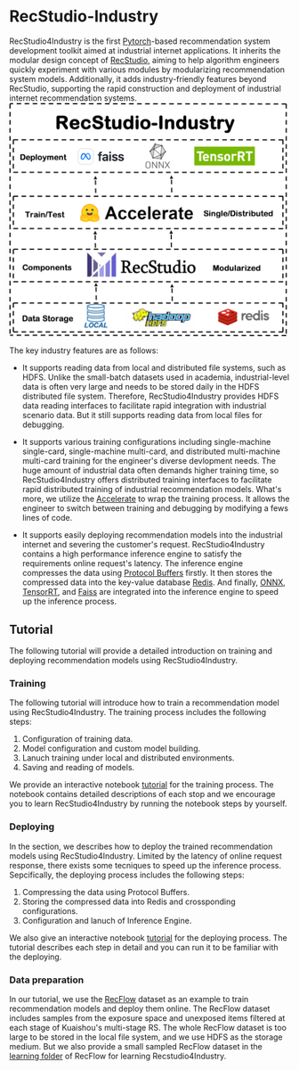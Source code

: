 # RecStudio-Industry
RecStudio4Industry is the first [Pytorch](https://pytorch.org/)-based recommendation system development toolkit aimed at industrial internet applications. It inherits the modular design concept of [RecStudio](https://github.com/USTCLLM/RecStudio), aiming to help algorithm engineers quickly experiment with various modules by modularizing recommendation system models. Additionally, it adds industry-friendly features beyond RecStudio, supporting the rapid construction and deployment of industrial internet recommendation systems. ![This is the framework of RecStudio4Industry](./doc/imgs/framework.png)


The key industry features are as follows:

- It supports reading data from local and distributed file systems, such as HDFS. Unlike the small-batch datasets used in academia, industrial-level data is often very large and needs to be stored daily in the HDFS distributed file system. Therefore, RecStudio4Industry provides HDFS data reading interfaces to facilitate rapid integration with industrial scenario data. But it still supports reading data from local files for debugging.

- It supports various training configurations including single-machine single-card, single-machine multi-card, and distributed multi-machine multi-card training for the engineer's diverse devlopment needs. The huge amount of industrial data often demands higher training time, so RecStudio4Industry offers distributed training interfaces to facilitate rapid distributed training of industrial recommendation models. What's more, we utilize the [Accelerate](https://huggingface.co/docs/transformers/accelerate) to wrap the training process. It allows the engineer to switch between training and debugging by modifying a fews lines of code. 

- It supports easily deploying recommendation models into the industrial internet and severing the customer's request. RecStudio4Industry contains a high performance inference engine to satisfy the requirements online request's latency. The inference engine compresses the data using [Protocol Buffers](https://github.com/protocolbuffers/protobuf) firstly. It then stores the compressed data into the key-value database [Redis](https://redis.io/). And finally, [ONNX](https://onnx.ai/), [TensorRT](https://github.com/NVIDIA/TensorRT), and [Faiss](https://github.com/facebookresearch/faiss) are integrated into the inference engine to speed up the inference process. 

## Tutorial
The following tutorial will provide a detailed introduction on training and deploying recommendation models using RecStudio4Industry.

### Training
The following tutorial will introduce how to train a recommendation model using RecStudio4Industry. The training process includes the following steps:

1. Configuration of training data.
2. Model configuration and custom model building.
3. Lanuch training under local and distributed environments.
4. Saving and reading of models.

We provide an interactive notebook [tutorial](./doc/tutorials/training/quickstart.ipynb) for the training process. The notebook contains detailed descriptions of each stop and we encourage you to learn RecStudio4Industry by running the notebook steps by yourself.

### Deploying
In the section, we describes how to deploy the trained recommendation models using RecStudio4Industry. Limited by the latency of online request response, there exists some tecniques to speed up the inference process. Sepcifically, the deploying process includes the following steps:

1. Compressing the data using Protocol Buffers.
2. Storing the compressed data into Redis and crossponding configurations.
3. Configuration and lanuch of Inference Engine.

We also give an interactive notebook [tutorial](./doc/tutorials/inference/quickstart.ipynb) for the deploying process. The tutorial describes each step in detail and you can run it to be familiar with the deploying. 

### Data preparation
In our tutorial, we use the [RecFlow](https://github.com/RecFlow-ICLR/RecFlow) dataset as an example to train recommendation models and deploy them online. The RecFlow dataset includes samples from the exposure space and unexposed items filtered at each stage of Kuaishou's multi-stage RS. The whole RecFlow dataset is too large to be stored in the local file system, and we use HDFS as the storage medium. But we also provide a small sampled RecFlow dataset in the [learning folder](https://rec.ustc.edu.cn/share/180a6d10-b082-11ef-ad4a-d94633879361) of RecFlow for learning Recstudio4Industry. 
